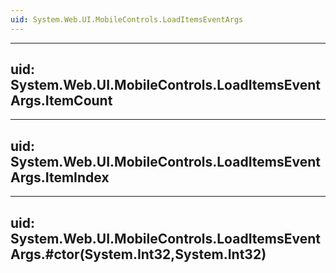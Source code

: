 ```yaml
---
uid: System.Web.UI.MobileControls.LoadItemsEventArgs
---
```


---
uid: System.Web.UI.MobileControls.LoadItemsEventArgs.ItemCount
---

---
uid: System.Web.UI.MobileControls.LoadItemsEventArgs.ItemIndex
---

---
uid: System.Web.UI.MobileControls.LoadItemsEventArgs.#ctor(System.Int32,System.Int32)
---
